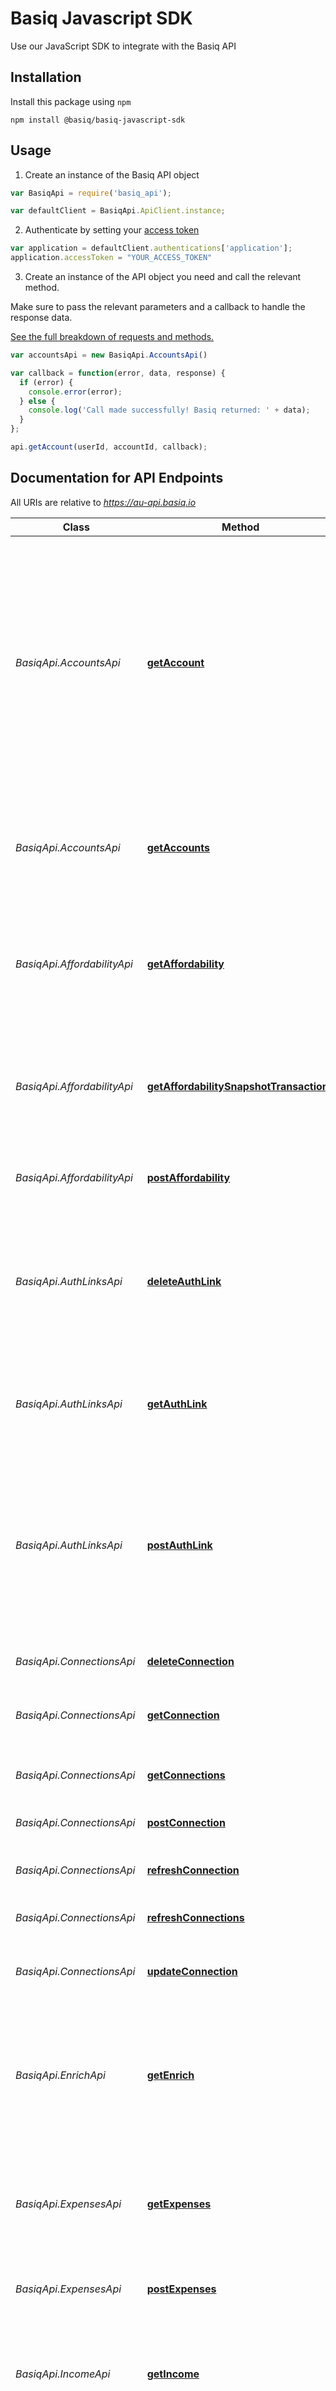 # Basiq Javascript SDK 

Use our JavaScript SDK to integrate with the Basiq API 

## Installation
Install this package using `npm` 

```shell
npm install @basiq/basiq-javascript-sdk
```

## Usage

1. Create an instance of the Basiq API object

```javascript
var BasiqApi = require('basiq_api');

var defaultClient = BasiqApi.ApiClient.instance;
```

2. Authenticate by setting your [access token](docs/TokenApi.md#postToken)

```javascript
var application = defaultClient.authentications['application'];
application.accessToken = "YOUR_ACCESS_TOKEN"
```

3. Create an instance of the API object you need and call the relevant method. 

Make sure to pass the relevant parameters and a callback to handle the response data.

[See the full breakdown of requests and methods.](#Documentation-for-API-Endpoints)

```javascript
var accountsApi = new BasiqApi.AccountsApi()

var callback = function(error, data, response) {
  if (error) {
    console.error(error);
  } else {
    console.log('Call made successfully! Basiq returned: ' + data);
  }
};

api.getAccount(userId, accountId, callback);
```

## Documentation for API Endpoints

All URIs are relative to *https://au-api.basiq.io*

Class | Method | HTTP request | Description 
------------ | ---- | ------------- | -------------------------------
*BasiqApi.AccountsApi* | [**getAccount**](docs/AccountsApi.md#getAccount) | **GET** /users/{userId}/accounts/{accountId} | Use this to retrieve the details of a specific account. This request will return back an account object with the latest data since the last refresh. If you require the latest account details you will need to call the connection refresh resource.
*BasiqApi.AccountsApi* | [**getAccounts**](docs/AccountsApi.md#getAccounts) | **GET** /users/{userId}/accounts | Use this collection to retrieve a list of accounts. Each entry in the array is a separate account object.
*BasiqApi.AffordabilityApi* | [**getAffordability**](docs/AffordabilityApi.md#getAffordability) | **GET** /users/{userId}/affordability/{snapshotId} | Retrieves the details of an affordability summary. You need only supply the unique affordability identifier.
*BasiqApi.AffordabilityApi* | [**getAffordabilitySnapshotTransactions**](docs/AffordabilityApi.md#getAffordabilitySnapshotTransactions) | **GET** /users/{userId}/affordability/{snapshotId}/transactions | Returns a paginated list with a data property that contains an array of transactions from the affordability snapshot.
*BasiqApi.AffordabilityApi* | [**postAffordability**](docs/AffordabilityApi.md#postAffordability) | **POST** /users/{userId}/affordability | Use this to create a new affordability report.
*BasiqApi.AuthLinksApi* | [**deleteAuthLink**](docs/AuthLinksApi.md#deleteAuthLink) | **DELETE** /users/{userId}/auth_link | Permanently deletes an auth_link resource. Once deleted the URL associated with the deleted object will no longer be valid.
*BasiqApi.AuthLinksApi* | [**getAuthLink**](docs/AuthLinksApi.md#getAuthLink) | **GET** /users/{userId}/auth_link | Use this to retrieve the latest/last auth_link generated for the specified user..
*BasiqApi.AuthLinksApi* | [**postAuthLink**](docs/AuthLinksApi.md#postAuthLink) | **POST** /users/{userId}/auth_link | An Auth Link object can be generated to securely capture data from a User. Using the URL allows data to be captured via the hosted Basiq Connect Consent workflow for a given User.
*BasiqApi.ConnectionsApi* | [**deleteConnection**](docs/ConnectionsApi.md#deleteConnection) | **DELETE** /users/{userId}/connections/{connectionId} | Permanently deletes a connection.
*BasiqApi.ConnectionsApi* | [**getConnection**](docs/ConnectionsApi.md#getConnection) | **GET** /users/{userId}/connections/{connectionId} | Use this to retrieve details of a specific connection.
*BasiqApi.ConnectionsApi* | [**getConnections**](docs/ConnectionsApi.md#getConnections) | **GET** /users/{userId}/connections | Use this to retrieve details of the connections.
*BasiqApi.ConnectionsApi* | [**postConnection**](docs/ConnectionsApi.md#postConnection) | **POST** /users/{userId}/connections | Use this to create a new connection.
*BasiqApi.ConnectionsApi* | [**refreshConnection**](docs/ConnectionsApi.md#refreshConnection) | **POST** /users/{userId}/connections/{connectionId}/refresh | Use this to retrieve the latest financial data.
*BasiqApi.ConnectionsApi* | [**refreshConnections**](docs/ConnectionsApi.md#refreshConnections) | **POST** /users/{userId}/connections/refresh | Use this to refresh of all connections.
*BasiqApi.ConnectionsApi* | [**updateConnection**](docs/ConnectionsApi.md#updateConnection) | **POST** /users/{userId}/connections/{connectionId} | Use this to update the details of a specific connection.
*BasiqApi.EnrichApi* | [**getEnrich**](docs/EnrichApi.md#getEnrich) | **GET** /enrich | The Enrich resource enables you to retrieve details by passing in a search query containing a bank transaction description.
*BasiqApi.ExpensesApi* | [**getExpenses**](docs/ExpensesApi.md#getExpenses) | **GET** /users/{userId}/expenses/{snapshotId} | Retrieves the details of an expenses summary. You need only supply the unique expenses identifier.
*BasiqApi.ExpensesApi* | [**postExpenses**](docs/ExpensesApi.md#postExpenses) | **POST** /users/{userId}/expenses | Use this to create a new expenses report.
*BasiqApi.IncomeApi* | [**getIncome**](docs/IncomeApi.md#getIncome) | **GET** /users/{userId}/income/{snapshotId} | Retrieves the details of an income summary. You need only supply the unique income identifier.
*BasiqApi.IncomeApi* | [**postIncome**](docs/IncomeApi.md#postIncome) | **POST** /users/{userId}/income | Use this to create a new income report.
*BasiqApi.InstitutionsApi* | [**getInstitution**](docs/InstitutionsApi.md#getInstitution) | **GET** /institutions/{institutionID} | Retrieves data for single institution.
*BasiqApi.InstitutionsApi* | [**getInstitutions**](docs/InstitutionsApi.md#getInstitutions) | **GET** /institutions | Retrieves institutions list.
*BasiqApi.InstitutionsApi* | [**getPublicInstitutions**](docs/InstitutionsApi.md#getPublicInstitutions) | **GET** /public/institutions | Retrieves publically availiable (no authentication required) institutions list.
*BasiqApi.JobsApi* | [**getJobs**](docs/JobsApi.md#getJobs) | **GET** /jobs/{jobId} | Retrieves the details of an existing job. You need only supply the unique job identifier that was returned upon job creation.
*BasiqApi.JobsApi* | [**getUserJobs**](docs/JobsApi.md#getUserJobs) | **GET** /users/{userId}/jobs | Retrieves the details of an existing jobs. You need only supply the unique user identifier.
*BasiqApi.StatementsApi* | [**createStatement**](docs/StatementsApi.md#createStatement) | **POST** /users/{userId}/statements | A user can choose to share their financial data by uploading official pdf bank statements instead of creating a bank connection. Once the statement object is successfully created you can use it to obtain the user's latest financial data extracted from the bank statement i.e. accounts and transactions.
*BasiqApi.TokenApi* | [**postToken**](docs/TokenApi.md#postToken) | **POST** /token | 
*BasiqApi.TransactionsApi* | [**getTransaction**](docs/TransactionsApi.md#getTransaction) | **GET** /users/{userId}/transactions/{transactionId} | Retrieves the details of an existing transaction.
*BasiqApi.TransactionsApi* | [**getTransactions**](docs/TransactionsApi.md#getTransactions) | **GET** /users/{userId}/transactions | Use this collection to retrieve a paginated list of transactions.
*BasiqApi.UsersApi* | [**createUser**](docs/UsersApi.md#createUser) | **POST** /users | Use this to create a new user object.
*BasiqApi.UsersApi* | [**deleteUser**](docs/UsersApi.md#deleteUser) | **DELETE** /users/{userId} | Delete a user.
*BasiqApi.UsersApi* | [**getUser**](docs/UsersApi.md#getUser) | **GET** /users/{userId} | Retrieves the details of an existing user. You need only supply the unique user identifier that was returned upon user creation.
*BasiqApi.UsersApi* | [**updateUser**](docs/UsersApi.md#updateUser) | **POST** /users/{userId} | Updates the specified user by setting the values of the parameters passed. Any parameters not provided will be left unchanged. 

<img width="500"/>


## Documentation for Models

 - [BasiqApi.AccountClass](docs/AccountClass.md)
 - [BasiqApi.AccountHolder](docs/AccountHolder.md)
 - [BasiqApi.AccountLinks](docs/AccountLinks.md)
 - [BasiqApi.AccountResponseResource](docs/AccountResponseResource.md)
 - [BasiqApi.AccountTransactionInterval](docs/AccountTransactionInterval.md)
 - [BasiqApi.AccountsContainer](docs/AccountsContainer.md)
 - [BasiqApi.AccountsData](docs/AccountsData.md)
 - [BasiqApi.AccountsFeatures](docs/AccountsFeatures.md)
 - [BasiqApi.AccountsResponseResource](docs/AccountsResponseResource.md)
 - [BasiqApi.AffordabilityAssetsData](docs/AffordabilityAssetsData.md)
 - [BasiqApi.AffordabilityPostRequest](docs/AffordabilityPostRequest.md)
 - [BasiqApi.AffordabilityRegularIncomeData](docs/AffordabilityRegularIncomeData.md)
 - [BasiqApi.AffordabilityResponse](docs/AffordabilityResponse.md)
 - [BasiqApi.AffordabilitySummary](docs/AffordabilitySummary.md)
 - [BasiqApi.AffordabilityTransactionLinks](docs/AffordabilityTransactionLinks.md)
 - [BasiqApi.AffordabilityTransactionsGetLinks](docs/AffordabilityTransactionsGetLinks.md)
 - [BasiqApi.AffordabilityTransactionsResponse](docs/AffordabilityTransactionsResponse.md)
 - [BasiqApi.Anzsic](docs/Anzsic.md)
 - [BasiqApi.AssetsPrevious6MonthsData](docs/AssetsPrevious6MonthsData.md)
 - [BasiqApi.AuthLinkLinks](docs/AuthLinkLinks.md)
 - [BasiqApi.AuthLinksPostResponseResource](docs/AuthLinksPostResponseResource.md)
 - [BasiqApi.AuthLinksResponseResource](docs/AuthLinksResponseResource.md)
 - [BasiqApi.AvgMonthlyData](docs/AvgMonthlyData.md)
 - [BasiqApi.BadRequestError](docs/BadRequestError.md)
 - [BasiqApi.CategoryDataExpenses](docs/CategoryDataExpenses.md)
 - [BasiqApi.ChangeHistoryAffordabilityData](docs/ChangeHistoryAffordabilityData.md)
 - [BasiqApi.ChangeHistoryExpensesClass](docs/ChangeHistoryExpensesClass.md)
 - [BasiqApi.ChangeHistoryExternal](docs/ChangeHistoryExternal.md)
 - [BasiqApi.ChangeHistoryIncome](docs/ChangeHistoryIncome.md)
 - [BasiqApi.ClassDetails](docs/ClassDetails.md)
 - [BasiqApi.ClassResourceExpenses](docs/ClassResourceExpenses.md)
 - [BasiqApi.Colors](docs/Colors.md)
 - [BasiqApi.ConnectionAccountLinks](docs/ConnectionAccountLinks.md)
 - [BasiqApi.ConnectionGetResponseResource](docs/ConnectionGetResponseResource.md)
 - [BasiqApi.ConnectionInstitution](docs/ConnectionInstitution.md)
 - [BasiqApi.ConnectionProfile](docs/ConnectionProfile.md)
 - [BasiqApi.ConnectionResponseResource](docs/ConnectionResponseResource.md)
 - [BasiqApi.ConnectionsData](docs/ConnectionsData.md)
 - [BasiqApi.ConnectionsGetResponseResource](docs/ConnectionsGetResponseResource.md)
 - [BasiqApi.ConnectionsRefreshResource](docs/ConnectionsRefreshResource.md)
 - [BasiqApi.CreateUser](docs/CreateUser.md)
 - [BasiqApi.CreditLiabilities](docs/CreditLiabilities.md)
 - [BasiqApi.CurrentIrregularSource](docs/CurrentIrregularSource.md)
 - [BasiqApi.CurrentOtherCreditSource](docs/CurrentOtherCreditSource.md)
 - [BasiqApi.CurrentRegularSource](docs/CurrentRegularSource.md)
 - [BasiqApi.DivisionDetails](docs/DivisionDetails.md)
 - [BasiqApi.EnrichCategory](docs/EnrichCategory.md)
 - [BasiqApi.EnrichData](docs/EnrichData.md)
 - [BasiqApi.EnrichGeometry](docs/EnrichGeometry.md)
 - [BasiqApi.EnrichLocation](docs/EnrichLocation.md)
 - [BasiqApi.EnrichMerchant](docs/EnrichMerchant.md)
 - [BasiqApi.EnrichPhoneNumber](docs/EnrichPhoneNumber.md)
 - [BasiqApi.ExpensesClass](docs/ExpensesClass.md)
 - [BasiqApi.ExpensesLinks](docs/ExpensesLinks.md)
 - [BasiqApi.ExpensesPostRequest](docs/ExpensesPostRequest.md)
 - [BasiqApi.ExpensesResponse](docs/ExpensesResponse.md)
 - [BasiqApi.ExternalLiabilityData](docs/ExternalLiabilityData.md)
 - [BasiqApi.ExternalPayment](docs/ExternalPayment.md)
 - [BasiqApi.FeatureCondition](docs/FeatureCondition.md)
 - [BasiqApi.Features](docs/Features.md)
 - [BasiqApi.ForbiddenAccessError](docs/ForbiddenAccessError.md)
 - [BasiqApi.Gap](docs/Gap.md)
 - [BasiqApi.GetAffordabilityLinks](docs/GetAffordabilityLinks.md)
 - [BasiqApi.GetConnectionLinks](docs/GetConnectionLinks.md)
 - [BasiqApi.GetConnectionsLinks](docs/GetConnectionsLinks.md)
 - [BasiqApi.GetEnrichResponse](docs/GetEnrichResponse.md)
 - [BasiqApi.GetUserAccount](docs/GetUserAccount.md)
 - [BasiqApi.GetUserAccountData](docs/GetUserAccountData.md)
 - [BasiqApi.GetUserConnection](docs/GetUserConnection.md)
 - [BasiqApi.GetUserConnectionData](docs/GetUserConnectionData.md)
 - [BasiqApi.GetUserLinks](docs/GetUserLinks.md)
 - [BasiqApi.GoneError](docs/GoneError.md)
 - [BasiqApi.GroupDetails](docs/GroupDetails.md)
 - [BasiqApi.IncomeLinks](docs/IncomeLinks.md)
 - [BasiqApi.IncomePostRequest](docs/IncomePostRequest.md)
 - [BasiqApi.IncomeResponse](docs/IncomeResponse.md)
 - [BasiqApi.IncomeSummary](docs/IncomeSummary.md)
 - [BasiqApi.Institution](docs/Institution.md)
 - [BasiqApi.InstitutionLogoResource](docs/InstitutionLogoResource.md)
 - [BasiqApi.InstitutionModel](docs/InstitutionModel.md)
 - [BasiqApi.InstitutionPerformanceStats](docs/InstitutionPerformanceStats.md)
 - [BasiqApi.InstitutionsList](docs/InstitutionsList.md)
 - [BasiqApi.InternalServerError](docs/InternalServerError.md)
 - [BasiqApi.IrregularSource](docs/IrregularSource.md)
 - [BasiqApi.IrregularityIncome](docs/IrregularityIncome.md)
 - [BasiqApi.JobData](docs/JobData.md)
 - [BasiqApi.JobsData](docs/JobsData.md)
 - [BasiqApi.JobsInstitution](docs/JobsInstitution.md)
 - [BasiqApi.JobsLinks](docs/JobsLinks.md)
 - [BasiqApi.JobsResponseResource](docs/JobsResponseResource.md)
 - [BasiqApi.JobsResult](docs/JobsResult.md)
 - [BasiqApi.JobsStep](docs/JobsStep.md)
 - [BasiqApi.LiabilitiesData](docs/LiabilitiesData.md)
 - [BasiqApi.LoanLiabilities](docs/LoanLiabilities.md)
 - [BasiqApi.LogoResourceLinks](docs/LogoResourceLinks.md)
 - [BasiqApi.Meta](docs/Meta.md)
 - [BasiqApi.NotFoundError](docs/NotFoundError.md)
 - [BasiqApi.OtherCreditSource](docs/OtherCreditSource.md)
 - [BasiqApi.PaymentsSummaryExpenses](docs/PaymentsSummaryExpenses.md)
 - [BasiqApi.PhysicalAddresses](docs/PhysicalAddresses.md)
 - [BasiqApi.Previous3MonthsIncome](docs/Previous3MonthsIncome.md)
 - [BasiqApi.Previous6MonthsCreditLiabilities](docs/Previous6MonthsCreditLiabilities.md)
 - [BasiqApi.Previous6MonthsLoan](docs/Previous6MonthsLoan.md)
 - [BasiqApi.PreviousMonthDataLiabilities](docs/PreviousMonthDataLiabilities.md)
 - [BasiqApi.PreviousMonthDataLoanLiabilities](docs/PreviousMonthDataLoanLiabilities.md)
 - [BasiqApi.ProfileFeatures](docs/ProfileFeatures.md)
 - [BasiqApi.RegularSource](docs/RegularSource.md)
 - [BasiqApi.ResourceLink](docs/ResourceLink.md)
 - [BasiqApi.ResourceLinks](docs/ResourceLinks.md)
 - [BasiqApi.ResponseFormat](docs/ResponseFormat.md)
 - [BasiqApi.Source](docs/Source.md)
 - [BasiqApi.SourceName](docs/SourceName.md)
 - [BasiqApi.StatementUploadResource](docs/StatementUploadResource.md)
 - [BasiqApi.StatusServiceUnavailableError](docs/StatusServiceUnavailableError.md)
 - [BasiqApi.SubCategoryExpenses](docs/SubCategoryExpenses.md)
 - [BasiqApi.SubClass](docs/SubClass.md)
 - [BasiqApi.SubdivisionDetails](docs/SubdivisionDetails.md)
 - [BasiqApi.TokenPostResponse](docs/TokenPostResponse.md)
 - [BasiqApi.TransactionData](docs/TransactionData.md)
 - [BasiqApi.TransactionDataAffordability](docs/TransactionDataAffordability.md)
 - [BasiqApi.TransactionLinks](docs/TransactionLinks.md)
 - [BasiqApi.TransactionsAnzsic](docs/TransactionsAnzsic.md)
 - [BasiqApi.TransactionsCategory](docs/TransactionsCategory.md)
 - [BasiqApi.TransactionsClass](docs/TransactionsClass.md)
 - [BasiqApi.TransactionsDivision](docs/TransactionsDivision.md)
 - [BasiqApi.TransactionsEnrich](docs/TransactionsEnrich.md)
 - [BasiqApi.TransactionsFeatures](docs/TransactionsFeatures.md)
 - [BasiqApi.TransactionsGeometry](docs/TransactionsGeometry.md)
 - [BasiqApi.TransactionsGetLinks](docs/TransactionsGetLinks.md)
 - [BasiqApi.TransactionsGetResource](docs/TransactionsGetResource.md)
 - [BasiqApi.TransactionsGroup](docs/TransactionsGroup.md)
 - [BasiqApi.TransactionsLocation](docs/TransactionsLocation.md)
 - [BasiqApi.TransactionsMerchant](docs/TransactionsMerchant.md)
 - [BasiqApi.TransactionsPhoneNumber](docs/TransactionsPhoneNumber.md)
 - [BasiqApi.TransactionsSubdivision](docs/TransactionsSubdivision.md)
 - [BasiqApi.UnauthorizedError](docs/UnauthorizedError.md)
 - [BasiqApi.UnsupportedMediaTypeError](docs/UnsupportedMediaTypeError.md)
 - [BasiqApi.UpdateUser](docs/UpdateUser.md)
 - [BasiqApi.UserConnectionPostData](docs/UserConnectionPostData.md)
 - [BasiqApi.UserConnectionsPostData](docs/UserConnectionsPostData.md)
 - [BasiqApi.UserGetResponse](docs/UserGetResponse.md)
 - [BasiqApi.UserPostResponse](docs/UserPostResponse.md)


## Documentation for Authorization


### api_key

- **Type**: API key
- **API key parameter name**: Authorization
- **Location**: HTTP header

### application

- **Type**: OAuth
- **Flow**: application
- **Authorization URL**: 
- **Scopes**: 
  - SERVER_ACCESS: Must only be used when making server side calls. This will provide you an all access token so should be handled securely on the server side.
  - CLIENT_ACCESS: This token has restricted access and only allows the creation or update of a connection. If an attacker intercepts a request and steals your CLIENT_ACCESS token, the risk is mitigated as they will not be able to get your users' data.

